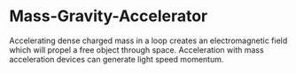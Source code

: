 # Mass-Gravity-Accelerator
Accelerating dense charged mass in a loop creates an electromagnetic field which will propel a free object through space. Acceleration with mass acceleration devices can generate light speed momentum.
